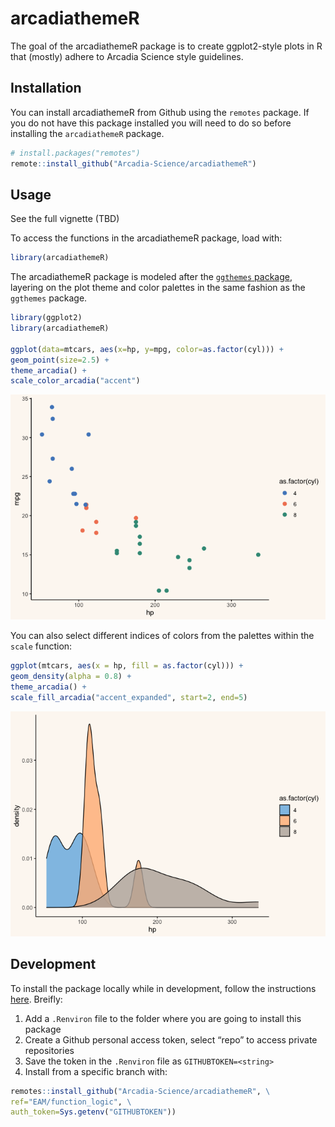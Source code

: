 
# arcadiathemeR

The goal of the arcadiathemeR package is to create ggplot2-style plots
in R that (mostly) adhere to Arcadia Science style guidelines.

## Installation

You can install arcadiathemeR from Github using the `remotes` package.
If you do not have this package installed you will need to do so before
installing the `arcadiathemeR` package.

``` r
# install.packages("remotes")
remote::install_github("Arcadia-Science/arcadiathemeR")
```

## Usage

See the full vignette (TBD)

To access the functions in the arcadiathemeR package, load with:

``` r
library(arcadiathemeR)
```

The arcadiathemeR package is modeled after the [`ggthemes`
package](https://github.com/jrnold/ggthemes), layering on the plot theme
and color palettes in the same fashion as the `ggthemes` package.

``` r
library(ggplot2)
library(arcadiathemeR)

ggplot(data=mtcars, aes(x=hp, y=mpg, color=as.factor(cyl))) +
geom_point(size=2.5) +
theme_arcadia() +
scale_color_arcadia("accent")
```

![](man/figures/README-base_use-1.png)<!-- -->

You can also select different indices of colors from the palettes within
the `scale` function:

``` r
ggplot(mtcars, aes(x = hp, fill = as.factor(cyl))) +
geom_density(alpha = 0.8) +
theme_arcadia() +
scale_fill_arcadia("accent_expanded", start=2, end=5)
```

![](man/figures/README-scale_index-1.png)<!-- -->

## Development

To install the package locally while in development, follow the
instructions
[here](https://stackoverflow.com/questions/21171142/how-to-install-r-package-from-private-repo-using-devtools-install-github).
Breifly:

1.  Add a `.Renviron` file to the folder where you are going to install
    this package
2.  Create a Github personal access token, select “repo” to access
    private repositories
3.  Save the token in the `.Renviron` file as `GITHUBTOKEN=<string>`
4.  Install from a specific branch with:

``` r
remotes::install_github("Arcadia-Science/arcadiathemeR", \
ref="EAM/function_logic", \
auth_token=Sys.getenv("GITHUBTOKEN"))
```
